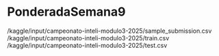 # PonderadaSemana9

/kaggle/input/campeonato-inteli-modulo3-2025/sample_submission.csv
/kaggle/input/campeonato-inteli-modulo3-2025/train.csv
/kaggle/input/campeonato-inteli-modulo3-2025/test.csv